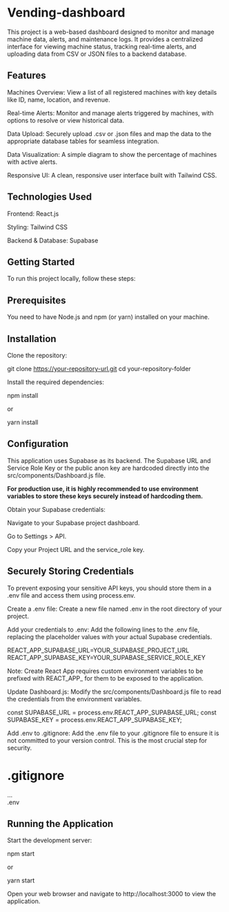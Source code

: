 # Vending-dashboard


This project is a web-based dashboard designed to monitor and manage machine data, alerts, and maintenance logs. It provides a centralized interface for viewing machine status, tracking real-time alerts, and uploading data from CSV or JSON files to a backend database.

## Features
Machines Overview: View a list of all registered machines with key details like ID, name, location, and revenue.

Real-time Alerts: Monitor and manage alerts triggered by machines, with options to resolve or view historical data.

Data Upload: Securely upload .csv or .json files and map the data to the appropriate database tables for seamless integration.

Data Visualization: A simple diagram to show the percentage of machines with active alerts.

Responsive UI: A clean, responsive user interface built with Tailwind CSS.

## Technologies Used
Frontend: React.js

Styling: Tailwind CSS

Backend & Database: Supabase

## Getting Started
To run this project locally, follow these steps:

## Prerequisites
You need to have Node.js and npm (or yarn) installed on your machine.

## Installation
Clone the repository:

git clone https://your-repository-url.git
cd your-repository-folder

Install the required dependencies:

npm install

or

yarn install

## Configuration
This application uses Supabase as its backend. The Supabase URL and Service Role Key or the public anon key are hardcoded directly into the src/components/Dashboard.js file.

**For production use, it is highly recommended to use environment variables to store these keys securely instead of hardcoding them.**

Obtain your Supabase credentials:

Navigate to your Supabase project dashboard.

Go to Settings > API.

Copy your Project URL and the service_role key.

## Securely Storing Credentials
To prevent exposing your sensitive API keys, you should store them in a .env file and access them using process.env.

Create a .env file:
Create a new file named .env in the root directory of your project.

Add your credentials to .env:
Add the following lines to the .env file, replacing the placeholder values with your actual Supabase credentials.  

REACT_APP_SUPABASE_URL=YOUR_SUPABASE_PROJECT_URL
REACT_APP_SUPABASE_KEY=YOUR_SUPABASE_SERVICE_ROLE_KEY  

Note: Create React App requires custom environment variables to be prefixed with REACT_APP_ for them to be exposed to the application.

Update Dashboard.js:
Modify the src/components/Dashboard.js file to read the credentials from the environment variables.

const SUPABASE_URL = process.env.REACT_APP_SUPABASE_URL;
const SUPABASE_KEY = process.env.REACT_APP_SUPABASE_KEY;

Add .env to .gitignore:
Add the .env file to your .gitignore file to ensure it is not committed to your version control. This is the most crucial step for security.

# .gitignore
...  
.env

## Running the Application
Start the development server:

npm start

or

yarn start

Open your web browser and navigate to http://localhost:3000 to view the application.
